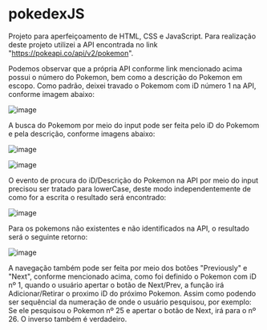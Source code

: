 # pokedexJS
Projeto para aperfeiçoamento de HTML, CSS e JavaScript. Para realização deste projeto utilizei a API encontrada no link "https://pokeapi.co/api/v2/pokemon".

Podemos observar que a própria API conforme link mencionado acima possui o número do Pokemon, bem como a descrição do Pokemon em escopo.
Como padrão, deixei travado o Pokemom com iD número 1 na API, conforme imagem abaixo:

![image](https://user-images.githubusercontent.com/86863914/181640885-13bc5e93-7bff-47a2-94fe-464d706fda28.png)


A busca do Pokemom por meio do input pode ser feita pelo iD do Pokemom e pela descrição, conforme imagens abaixo:

![image](https://user-images.githubusercontent.com/86863914/181641710-0ff751dc-6696-48ad-825b-02dddc632043.png)

![image](https://user-images.githubusercontent.com/86863914/181643333-419f7b05-6860-4125-98ea-4503a26e5a89.png)



O evento de procura do iD/Descrição do Pokemon na API por meio do input precisou ser tratado para lowerCase, deste modo independentemente de como for a escrita o resultado será encontrado:

![image](https://user-images.githubusercontent.com/86863914/181642238-9318130f-c414-4b64-aafd-5e756226896b.png)

Para os pokemons não existentes e não identificados na API, o resultado será o seguinte retorno:

![image](https://user-images.githubusercontent.com/86863914/181642440-7eb3680a-8c0e-4c43-b21a-fcaf3c8af1bc.png)


A navegação também pode ser feita por meio dos botões "Previously" e "Next", conforme mencionado acima, como foi definido o Pokemon com iD nº 1, quando o usuário apertar o botão de Next/Prev, a função irá Adicionar/Retirar o proximo iD do próximo Pokemon.
Assim como podendo ser sequêncial da numeração de onde o usuário pesquisou, por exemplo: Se ele pesquisou o Pokemon nº 25 e apertar o botão de Next, irá para o nº 26. O inverso também é verdadeiro.

